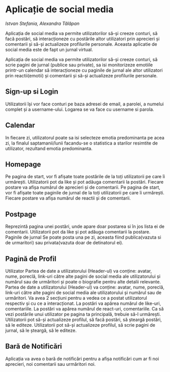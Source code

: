 # Aplicație de social media

*Istvan Stefania, Alexandra Tălăpan*

Aplicația de social media va permite utilizatorilor să-și creeze conturi, să facă postări, să interacționeze cu postările altor utilizatori prin aprecieri și comentarii și să-și actualizeze profilurile personale. Aceasta aplicatie de social media este de fapt un jurnal virtual.

Aplicația de social media va permite utilizatorilor să-și creeze conturi, să scrie pagini de jurnal (publice sau private), sa isi monitorizeze emotiile printr-un calendar să interacționeze cu paginile de jurnal ale altor utilizatori prin reactii(emotii) și comentarii și să-și actualizeze profilurile personale.

## Sign-up si Login 
Utilizatorii își vor face conturi pe baza adresei de email, a parolei, a numelui complet și a username-ului. Logarea se va face cu username si parola.

## Calendar
In fiecare zi, utilizatorul poate sa isi selecteze emotia predominanta pe acea zi, la finalul saptamanii/lunii facandu-se o statistica a starilor resimtite de utilizator, rezultand emotia predominanta.

## Homepage 
Pe pagina de start, vor fi afișate toate postările de la toți utilizatorii pe care îi urmărești. Utilizatorii pot da like și pot adăuga comentarii la postări. Fiecare postare va afișa numărul de aprecieri și de comentarii. Pe pagina de start, vor fi afișate toate paginile de jurnal de la toți utilizatorii pe care îi urmărești. Fiecare postare va afișa numărul de reactii și de comentarii.

## Postpage 
Reprezintă pagina unei postări, unde apare doar postarea si în jos lista ei de comentarii. Utilizatorii pot da like și pot adăuga comentarii la postare. Paginile de jurnal Se poate posta una pe zi, aceasta fiind publica(vazuta si de urmaritori) sau privata(vazuta doar de detinatorul ei).

## Pagină de Profil 
Utilizator Partea de date a utilizatorului (Header-ul) va conține: avatar, nume, poreclă, link-uri către alte pagini de social media ale utilizatorului și numărul sau de urmăritori și poate o biografie pentru alte detalii relevante. Partea de date a utilizatorului (Header-ul) va conține: avatar, nume, poreclă, link-uri către alte pagini de social media ale utilizatorului și numărul sau de urmăritori. Va avea 2 secțiuni pentru a vedea ce a postat utilizatorul respectiv și cu ce a interacționat. La postări va apărea numărul de like-uri, comentariile. La postări va apărea numărul de react-uri, comentariile. Ca să vezi postările unui utilizator pe pagina ta principală, trebuie să-l urmărești. Utilizatorii pot să-și actualizeze profilul, să facă postări, să șteargă postări, să le editeze. Utilizatorii pot să-și actualizeze profilul, să scrie pagini de jurnal, să le șteargă, să le editeze.

## Bară de Notificări 
Aplicația va avea o bară de notificări pentru a afișa notificări cum ar fi noi aprecieri, noi comentarii sau urmăritori noi.
